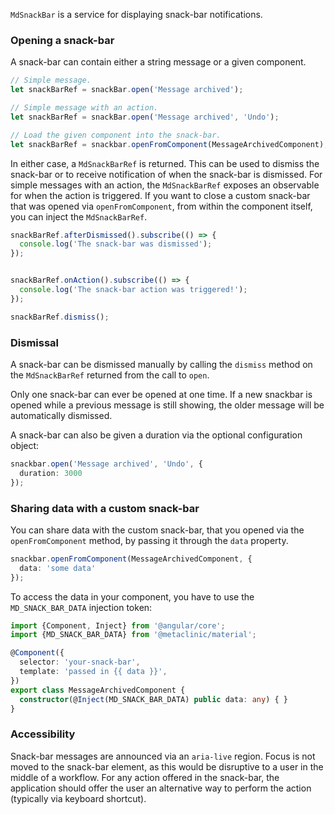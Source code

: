 `MdSnackBar` is a service for displaying snack-bar notifications.

<!-- example(snack-bar-overview) -->

### Opening a snack-bar
A snack-bar can contain either a string message or a given component.
```ts
// Simple message.
let snackBarRef = snackBar.open('Message archived');

// Simple message with an action.
let snackBarRef = snackBar.open('Message archived', 'Undo');

// Load the given component into the snack-bar.
let snackBarRef = snackbar.openFromComponent(MessageArchivedComponent);
```

In either case, a `MdSnackBarRef` is returned. This can be used to dismiss the snack-bar or to
receive notification of when the snack-bar is dismissed. For simple messages with an action, the
`MdSnackBarRef` exposes an observable for when the action is triggered.
If you want to close a custom snack-bar that was opened via `openFromComponent`, from within the
component itself, you can inject the `MdSnackBarRef`.

```ts
snackBarRef.afterDismissed().subscribe(() => {
  console.log('The snack-bar was dismissed');
});


snackBarRef.onAction().subscribe(() => {
  console.log('The snack-bar action was triggered!');
});

snackBarRef.dismiss();
```

### Dismissal
A snack-bar can be dismissed manually by calling the `dismiss` method on the `MdSnackBarRef`
returned from the call to `open`.

Only one snack-bar can ever be opened at one time. If a new snackbar is opened while a previous
message is still showing, the older message will be automatically dismissed.

A snack-bar can also be given a duration via the optional configuration object:
```ts
snackbar.open('Message archived', 'Undo', {
  duration: 3000
});
```

### Sharing data with a custom snack-bar
You can share data with the custom snack-bar, that you opened via the `openFromComponent` method,
by passing it through the `data` property.

```ts
snackbar.openFromComponent(MessageArchivedComponent, {
  data: 'some data'
});
```

To access the data in your component, you have to use the `MD_SNACK_BAR_DATA` injection token:

```ts
import {Component, Inject} from '@angular/core';
import {MD_SNACK_BAR_DATA} from '@metaclinic/material';

@Component({
  selector: 'your-snack-bar',
  template: 'passed in {{ data }}',
})
export class MessageArchivedComponent {
  constructor(@Inject(MD_SNACK_BAR_DATA) public data: any) { }
}
```
### Accessibility
Snack-bar messages are announced via an `aria-live` region. Focus is not moved to
the snack-bar element, as this would be disruptive to a user in the middle of a
workflow. For any action offered in the snack-bar, the application should offer the
user an alternative way to perform the action (typically via keyboard shortcut).
